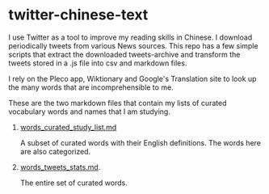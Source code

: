 # twitter-chinese-text

I use Twitter as a tool to improve my reading skills in Chinese. I download periodically tweets from various News sources.
This repo has a few simple scripts that extract the downloaded tweets-archive and transform the tweets stored in a .js file into csv and markdown files.

I rely on the Pleco app, Wiktionary and Google's Translation site to look up the many words that are incomprehensible to me. 

These are the two markdown files that contain my lists of curated vocabulary words and names that I am studying.

1. [words_curated_study_list.md](cards_hanzi_words/words_curated_study_list.md)
   
   A subset of curated words with their English definitions. The words here are also categorized.

2. [words_tweets_stats.md](cards_hanzi_words/words_tweets_stats.md).
   
   The entire set of curated words.
